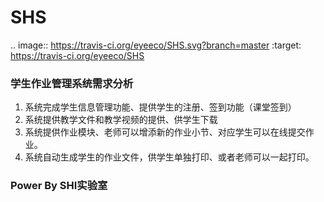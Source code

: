 # SHS
.. image:: https://travis-ci.org/eyeeco/SHS.svg?branch=master
    :target: https://travis-ci.org/eyeeco/SHS

### 学生作业管理系统需求分析
1. 系统完成学生信息管理功能、提供学生的注册、签到功能（课堂签到）
2. 系统提供教学文件和教学视频的提供、供学生下载
3. 系统提供作业模块、老师可以增添新的作业小节、对应学生可以在线提交作业。
4. 系统自动生成学生的作业文件，供学生单独打印、或者老师可以一起打印。

### Power By SHI实验室
